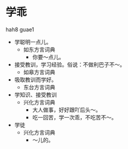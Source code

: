 # 学乖
hah8 guae1
+ 学聪明一点儿。
  * 如东方言词典
    - 你要～点儿。
+ 接受教训，学习经验。俗说：不做利巴子不～。
  * 如皋方言词典
+ 吸取教训而学好。
  * 东台方言词典
+ 学知识、接受教训
  * 兴化方言词典
    - 大人做事，好好跟吖后头～。
    - 吃一回苦，学一次乖，不吃苦不～。
+ 学徒
  * 兴化方言词典
    - ～儿的。
